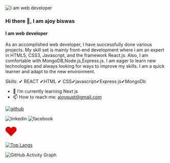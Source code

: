 ![I am web developer](https://i.ibb.co/rH9NCCy/Blue-Pink-Gradient-Fashion-Banner-1.png)
### Hi there 👋, I am ajoy biswas
#### I am web developer

As an accomplished web developer, I have successfully done various projects. My skill set is
mainly front-end development where i am an expert in HTML5, CSS3, Javascript, and the
framework React.js. Also, I am comfortable with MongoDB,Node.js,Express.js. I am eager to
learn new technologies and always looking for ways to improve my skills. I am a quick learner
and adapt to the new environment.

Skills: ✔ REACT ✔HTML ✔ CSS✔javascript✔Express js✔MongoDb

- 🌱 I’m currently learning Next js 
- 📫 How to reach me: ajoypust@gmail.com 


<a href='https://github.com/ajoy45'> <img src='https://cdn.jsdelivr.net/npm/simple-icons@3.0.1/icons/github.svg' alt='github' height='40'> </a>

<img src='https://cdn.jsdelivr.net/npm/simple-icons@3.0.1/icons/linkedin.svg' alt='linkedin' height='40'>

<img src='https://cdn.jsdelivr.net/npm/simple-icons@3.0.1/icons/facebook.svg' alt='facebook' height='40'>

<a href='https://docs.github.com/en/github/supporting-the-open-source-community-with-github-sponsors'><img src='https://raw.githubusercontent.com/acervenky/animated-github-badges/master/assets/sponsorbadge.gif' width='35' height='35'></a> 

[![Top Langs](https://github-readme-stats.vercel.app/api/top-langs/?username=ajoy45)](https://github.com/anuraghazra/github-readme-stats)

![GitHub Activity Graph](https://activity-graph.herokuapp.com/graph?username=ajoy45)  

